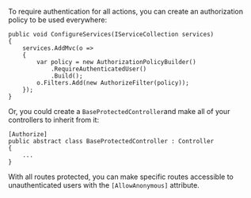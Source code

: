 To require authentication for all actions, you can create an authorization policy to be used everywhere:

```
public void ConfigureServices(IServiceCollection services)
{
    services.AddMvc(o =>
    {
        var policy = new AuthorizationPolicyBuilder()
            .RequireAuthenticatedUser()
            .Build();
        o.Filters.Add(new AuthorizeFilter(policy));
    });
}
```

Or, you could create a `BaseProtectedController`and make all of your controllers to inherit from it:

```
[Authorize]
public abstract class BaseProtectedController : Controller
{
    ...
}
```

With all routes protected, you can make specific routes accessible to unauthenticated users with the `[AllowAnonymous]` attribute.
